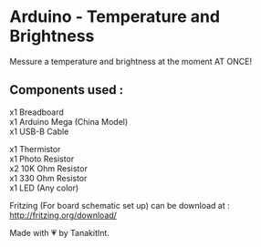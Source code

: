 # Arduino - Temperature and Brightness
Messure a temperature and brightness at the moment AT ONCE!

## Components used :
x1 Breadboard  
x1 Arduino Mega (China Model)  
x1 USB-B Cable  

x1 Thermistor  
x1 Photo Resistor  
x2 10K Ohm Resistor  
x1 330 Ohm Resistor  
x1 LED (Any color)

Fritzing (For board schematic set up) can be download at :  
http://fritzing.org/download/

Made with 💗 by TanakitInt.
